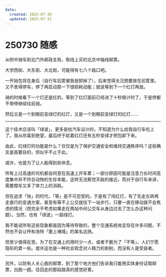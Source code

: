 ```yaml
---
date:
  created: 2025-07-30
  updated: 2025-07-31
---
```

# 250730 随感

从附中骑车到北门外邮政支局，取线上买的北京中轴线邮票。

<!-- more -->

大学西街、大东街、大北街，可能得有七八个路口吧。

一开始包背在身后（自行车后筐被我爸卸掉了），后来觉得太沉想要放在前筐里。又不舍得停车，停了再启动那一下很损耗动能；就说等到下一个红灯再放。

骑的时候看下一个灯还是红的，等到了红灯面前已经进了十秒倒计时了。于是停都不带停继续往前骑。

然后又是一个到眼前变绿灯的红灯，又是一个到眼前变绿灯的红灯……

---

这个技术应该叫「绿波」，更多是给汽车设计的，不知道为什么给我自行车吃上了。我从欣喜到绝望，最后终于趁着红灯还有五秒变绿才把包卸下来。

由此，红绿灯的功能是什么？仅仅是为了保护交通安全和维持交通秩序吗？这些确实是首要目的，但似乎不止于此。

或许，也是为了让人能得到些休息。

所有上过高速的司机都会同意在高速上开车累；一部分原因可能是注意力长时间高度集中并不符合动物的生存本能，这样无法察觉天敌的接近。而对于自行车来讲，需要蹬车又多了体力上的消耗。

但在追求「快」的时代，「等」是不可忍受的。于是有了闯红灯，有了先走左转再走直行的变通方案，甚至有等不上公交就往下一站步行，只要一直在移动就不会焦虑的情况（而完全不考虑如果走在两站中间公交车从身边过去了怎么办这种问题）。当然，也有「绿波」一路绿灯。

我不能说所有这些现象都是因为等待导致的，整个交通系统肯定存在许多问题，不然也不会让呼和浩特「塞上堵城」的美名远扬。

但至少值得反思。为了在交通上的用时少一点，或者干脆为了「不等」，人们宁愿隐形的累一些。或许这也是一种社会观念对人精力的剥削，而没有人是受益者。

---

另外，以防有人关心我的邮票，到了那个地方他们告诉我只能用实体身份证取邮票，白跑一趟。往回走的那段路真的感觉好累。
